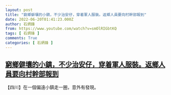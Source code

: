 ```yaml
---
layout: post
title: "窮鄉僻壤的小鎮，不少治安仔，穿着軍人服裝。返鄉人員要向村幹部報到"
date: 2022-06-20T01:41:23.000Z
author: 石炳鋒
from: https://www.youtube.com/watch?v=smOlRIGbtKQ
tags: [ 石炳锋 ]
comments: True
categories: [ 石炳锋 ]
---
```

<!--1655689283000-->
[窮鄉僻壤的小鎮，不少治安仔，穿着軍人服裝。返鄉人員要向村幹部報到](https://www.youtube.com/watch?v=smOlRIGbtKQ)
------

<div>
【四川】在一個偏遠小鎮走一圈，意外有發現。
</div>
